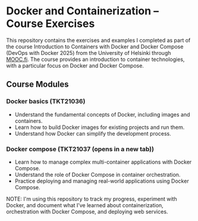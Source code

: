 # Docker and Containerization – Course Exercises

This repository contains the exercises and examples I completed as part of the course Introduction to Containers with Docker and Docker Compose (DevOps with Docker 2025) from the University of Helsinki through [MOOC.fi](https://www.mooc.fi/en). The course provides an introduction to container technologies, with a particular focus on Docker and Docker Compose.

## Course Modules
### Docker basics (TKT21036)
- Understand the fundamental concepts of Docker, including images and containers.
- Learn how to build Docker images for existing projects and run them.
- Understand how Docker can simplify the development process.

### Docker compose (TKT21037 (opens in a new tab))
- Learn how to manage complex multi-container applications with Docker Compose.
- Understand the role of Docker Compose in container orchestration.
- Practice deploying and managing real-world applications using Docker Compose.

NOTE: I'm using this repository to track my progress, experiment with Docker, and document what I’ve learned about containerization, orchestration with Docker Compose, and deploying web services.
